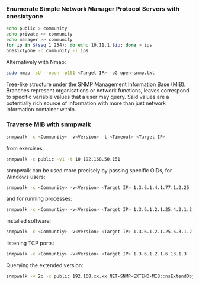 ### Enumerate Simple Network Manager Protocol Servers with onesixtyone

```bash
echo public > community
echo private >> community
echo manager >> community
for ip in $(seq 1 254); do echo 10.11.1.$ip; done > ips
onesixtyone -c community -i ips
```

Alternatively with Nmap:
```bash
sudo nmap -sU --open -p161 <Target IP> -oG open-snmp.txt
```

Tree-like structure under the SNMP Management Information Base (MIB). Branches represent organisations or network functions, leaves correspond to specific variable values that a user may query. Said values are a potentially rich source of information with more than just network information container within.

### Traverse MIB with snmpwalk
```bash
snmpwalk -c <Community> -v<Version> -t <Timeout> <Target IP>
```
from exercises:
```bash
snmpwalk -c public -v1 -t 10 192.168.50.151
```
snmpwalk can be used more precisely by passing specific OIDs, for Windows users:
```bash
snmpwalk -c <Community> -v<Version> <Target IP> 1.3.6.1.4.1.77.1.2.25
```
and for running processes:
```bash
snmpwalk -c <Communtiy> -v<Version> <Target IP> 1.3.6.1.2.1.25.4.2.1.2
```
installed software:
```bash
snmpwalk -c <Communtiy> -v<Version> <Target IP> 1.3.6.1.2.1.25.6.3.1.2
```
listening TCP ports:
```bash
snmpwalk -c <Communtiy> -v<Version> <Target IP> 1.3.6.1.2.1.6.13.1.3
```
Querying the extended version:
```bash
snmpwalk -v 2c -c public 192.168.xx.xx NET-SNMP-EXTEND-MIB::nsExtendObjects
```
